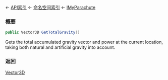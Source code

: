 ← [API索引](Api-Index) ← [命名空间索引](Namespace-Index) ← [IMyParachute](SpaceEngineers.Game.ModAPI.Ingame.IMyParachute)

### 概要

```csharp
public Vector3D GetTotalGravity()
```

Gets the total accumulated gravity vector and power at the current location, taking both natural and artificial gravity into account.

### 返回

[Vector3D](VRageMath.Vector3D)



